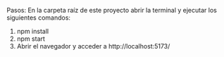 Pasos:
En la carpeta raíz de este proyecto abrir la terminal y ejecutar los siguientes comandos:
1. npm install
2. npm start
3. Abrir el navegador y acceder a http://localhost:5173/
